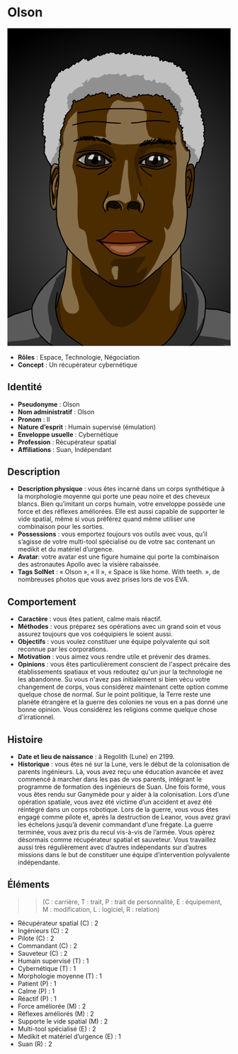 # Olson

![ Portrait d'Olson](portrait_olson.png)

* **Rôles** : Espace, Technologie, Négociation
* **Concept** : Un récupérateur cybernétique

## Identité

* **Pseudonyme** : Olson
* **Nom administratif** : Olson
* **Pronom** : Il
* **Nature d’esprit** : Humain supervisé (émulation)
* **Enveloppe usuelle** : Cybernétique
* **Profession** : Récupérateur spatial
* **Affiliations** : Suan, Indépendant

## Description

* **Description physique** : vous êtes incarné dans un corps synthétique à la morphologie moyenne qui porte une peau noire et des cheveux blancs. Bien qu’imitant un corps humain, votre enveloppe possède une force et des réflexes améliorées. Elle est aussi capable de supporter le vide spatial, même si vous préférez quand même utiliser une combinaison pour les sorties.
* **Possessions** : vous emportez toujours vos outils avec vous, qu’il s’agisse de votre multi-tool spécialisé ou de votre sac contenant un medikit et du matériel d’urgence.
* **Avatar**: votre avatar est une figure humaine qui porte la combinaison des astronautes Apollo avec la visière rabaissée.
* **Tags SolNet** : « Olson », « Il », « Space is like home. With teeth. », de nombreuses photos que vous avez prises lors de vos EVA.

## Comportement

* **Caractère** : vous êtes patient, calme mais réactif.
* **Méthodes** : vous préparez ses opérations avec un grand soin et vous assurez toujours que vos coéquipiers le soient aussi.
* **Objectifs** : vous voulez constituer une équipe polyvalente qui soit reconnue par les corporations.
* **Motivation** : vous aimez vous rendre utile et prévenir des drames.
* **Opinions** : vous êtes particulièrement conscient de l'aspect précaire des établissements spatiaux et vous redoutez qu'un jour la technologie ne les abandonne. Su vous n'avez pas initialement si bien vécu votre changement de corps, vous considèrez maintenant cette option comme quelque chose de normal. Sur le point politique, la Terre reste une planète étrangère et la guerre des colonies ne vous en a pas donné une bonne opinion. Vous considèrez les religions comme quelque chose d'irrationnel.

## Histoire

* **Date et lieu de naissance** : à Regolith (Lune) en 2199.
* **Historique** : vous êtes né sur la Lune, vers le début de la colonisation de parents ingénieurs. Là, vous avez reçu une éducation avancée et avez commencé à marcher dans les pas de vos parents, intégrant le programme de formation des ingénieurs de Suan. Une fois formé, vous vous êtes rendu sur Ganymède pour y aider à la colonisation. Lors d’une opération spatiale, vous avez été victime d’un accident et avez été réintégré dans un corps robotique. Lors de la guerre, vous vous êtes engagé comme pilote et, après la destruction de Leanor, vous avez gravi les échelons jusqu’à devenir commandant d’une frégate. La guerre terminée, vous avez pris du recul vis-à-vis de l’armée. Vous opèrez désormais comme récupérateur spatial et sauveteur. Vous travaillez aussi très régulièrement avec d’autres indépendants sur d’autres missions dans le but de constituer une équipe d’intervention polyvalente indépendante.

## Éléments

>> (C : carrière, T : trait, P : trait de personnalité, E : équipement, M : modification, L : logiciel, R : relation)

* Récupérateur spatial (C) : 2
* Ingénieurs (C) : 2
* Pilote (C) : 2
* Commandant (C) : 2
* Sauveteur (C) : 2
* Humain supervisé (T) : 1
* Cybernétique (T) : 1
* Morphologie moyenne (T) : 1
* Patient (P) : 1
* Calme (P) : 1
* Réactif (P) : 1
* Force améliorée (M) : 2
* Réflexes améliorés (M) : 2
* Supporte le vide spatial (M) : 2
* Multi-tool spécialisé (E) : 2
* Medikit et matériel d’urgence (E) : 1
* Suan (R) : 2
